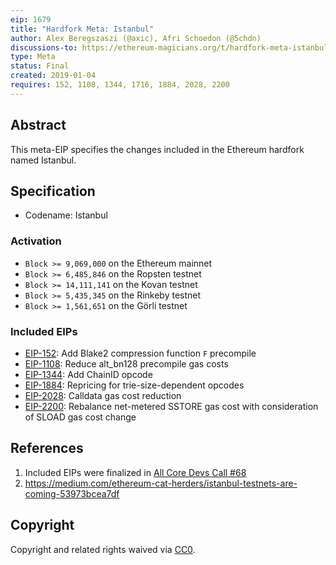```yaml
---
eip: 1679
title: "Hardfork Meta: Istanbul"
author: Alex Beregszaszi (@axic), Afri Schoedon (@5chdn)
discussions-to: https://ethereum-magicians.org/t/hardfork-meta-istanbul-discussion/3207
type: Meta
status: Final
created: 2019-01-04
requires: 152, 1108, 1344, 1716, 1884, 2028, 2200
---
```


## Abstract

This meta-EIP specifies the changes included in the Ethereum hardfork named Istanbul.

## Specification

- Codename: Istanbul

### Activation
  - `Block >= 9,069,000` on the Ethereum mainnet
  - `Block >= 6,485,846` on the Ropsten testnet
  - `Block >= 14,111,141` on the Kovan testnet
  - `Block >= 5,435,345` on the Rinkeby testnet
  - `Block >= 1,561,651` on the Görli testnet

### Included EIPs
  - [EIP-152](./eip-152.md): Add Blake2 compression function `F` precompile
  - [EIP-1108](./eip-1108.md): Reduce alt_bn128 precompile gas costs
  - [EIP-1344](./eip-1344.md): Add ChainID opcode
  - [EIP-1884](./eip-1884.md): Repricing for trie-size-dependent opcodes
  - [EIP-2028](./eip-2028.md): Calldata gas cost reduction
  - [EIP-2200](./eip-2200.md): Rebalance net-metered SSTORE gas cost with consideration of SLOAD gas cost change

## References

1. Included EIPs were finalized in [All Core Devs Call #68](https://github.com/ethereum/pm/blob/master/All%20Core%20Devs%20Meetings/Meeting%2068.md)
2. https://medium.com/ethereum-cat-herders/istanbul-testnets-are-coming-53973bcea7df

## Copyright

Copyright and related rights waived via [CC0](https://creativecommons.org/publicdomain/zero/1.0/).
